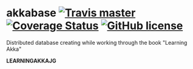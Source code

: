 # akkabase [![Travis master](https://img.shields.io/travis/ak80/akkabase/master.svg)](https://travis-ci.org/ak80/akkabase) [![Coverage Status](https://coveralls.io/repos/github/ak80/akkabase/badge.svg?branch=master)](https://coveralls.io/github/ak80/akkabase?branch=master)  [![GitHub license](https://img.shields.io/badge/license-Apache%20License%202.0-blue.svg?style=flat)](http://www.apache.org/licenses/LICENSE-2.0)

Distributed database creating while working through the book "Learning Akka"

<b>LEARNINGAKKAJG</b>
